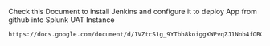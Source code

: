 Check this Document to install Jenkins and configure it to deploy App from github into Splunk UAT Instance

```bash
https://docs.google.com/document/d/1VZtcS1g_9YTbh8koiggXWPvqZJ1Nnb4fORGaQ9-JmTs/edit
```
